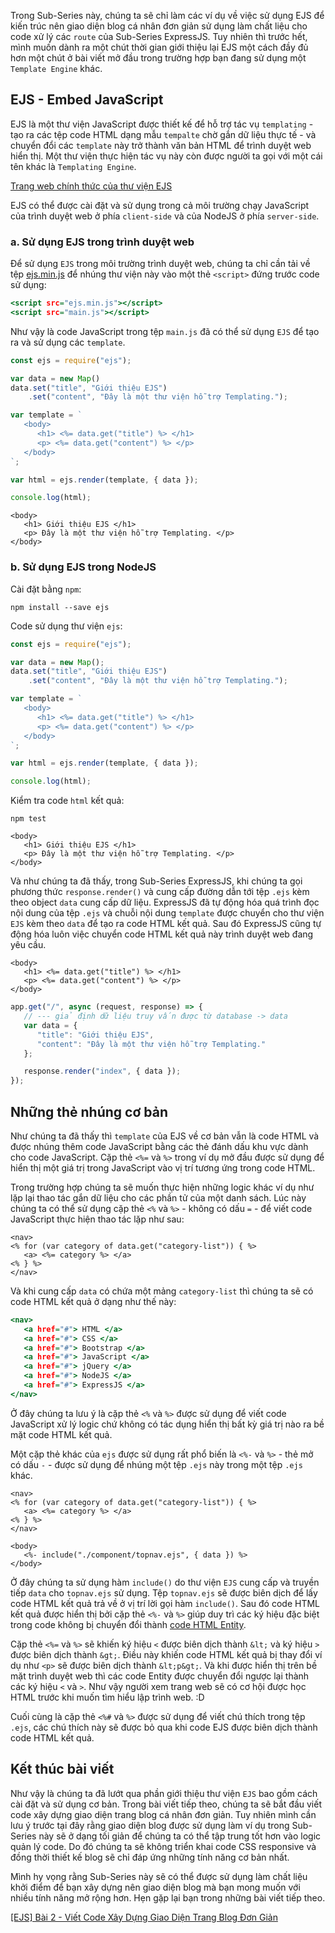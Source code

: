 Trong Sub-Series này, chúng ta sẽ chỉ làm các ví dụ về việc sử dụng EJS để kiến trúc nên giao diện blog cá nhân đơn giản sử dụng làm chất liệu cho code xử lý các `route` của Sub-Series ExpressJS. Tuy nhiên thì trước hết, mình muốn dành ra một chút thời gian giới thiệu lại EJS một cách đầy đủ hơn một chút ở bài viết mở đầu trong trường hợp bạn đang sử dụng một `Template Engine` khác.

## EJS - Embed JavaScript

EJS là một thư viện JavaScript được thiết kế để hỗ trợ tác vụ `templating` - tạo ra các tệp code HTML dạng mẫu `tempalte` chờ gắn dữ liệu thực tế - và chuyển đổi các `template` này trở thành văn bản HTML để trình duyệt web hiển thị. Một thư viện thực hiện tác vụ này còn được người ta gọi với một cái tên khác là `Templating Engine`.

[Trang web chính thức của thư viện EJS](https://ejs.co/)

EJS có thể được cài đặt và sử dụng trong cả môi trường chạy JavaScript của trình duyệt web ở phía `client-side` và của NodeJS ở phía `server-side`.

### a. Sử dụng EJS trong trình duyệt web

Để sử dụng `EJS` trong môi trường trình duyệt web, chúng ta chỉ cần tải về tệp [ejs.min.js](https://github.com/mde/ejs/releases) để nhúng thư viện này vào một thẻ `<script>` đứng trước code sử dụng:

```index.html
<script src="ejs.min.js"></script>
<script src="main.js"></script>
```

Như vậy là code JavaScript trong tệp `main.js` đã có thể sử dụng `EJS` để tạo ra và sử dụng các `template`.

```main.js
const ejs = require("ejs");

var data = new Map()
data.set("title", "Giới thiệu EJS")
    .set("content", "Đây là một thư viện hỗ trợ Templating.");

var template = `
   <body>
      <h1> <%= data.get("title") %> </h1>
      <p> <%= data.get("content") %> </p>
   </body>
`;

var html = ejs.render(template, { data });

console.log(html);
```

```console.io
<body>
   <h1> Giới thiệu EJS </h1>
   <p> Đây là một thư viện hỗ trợ Templating. </p>
</body>
```

### b. Sử dụng EJS trong NodeJS

Cài đặt bằng `npm`:

```CMD-Terminal.io
npm install --save ejs
```

Code sử dụng thư viện `ejs`:

```test.js
const ejs = require("ejs");

var data = new Map();
data.set("title", "Giới thiệu EJS")
    .set("content", "Đây là một thư viện hỗ trợ Templating.");

var template = `
   <body>
      <h1> <%= data.get("title") %> </h1>
      <p> <%= data.get("content") %> </p>
   </body>
`;

var html = ejs.render(template, { data });

console.log(html);
```

Kiểm tra code `html` kết quả:

```CMD-Terminal.io
npm test

<body>
   <h1> Giới thiệu EJS </h1>
   <p> Đây là một thư viện hỗ trợ Templating. </p>
</body>
```

Và như chúng ta đã thấy, trong Sub-Series ExpressJS, khi chúng ta gọi phương thức `response.render()` và cung cấp đường dẫn tới tệp `.ejs` kèm theo object `data` cung cấp dữ liệu. ExpressJS đã tự động hóa quá trình đọc nội dung của tệp `.ejs` và chuỗi nội dung `template` được chuyển cho thư viện `EJS` kèm theo `data` để tạo ra code HTML kết quả. Sau đó ExpressJS cũng tự động hóa luôn việc chuyển code HTML kết quả này trình duyệt web đang yêu cầu.

```view/index.ejs
<body>
   <h1> <%= data.get("title") %> </h1>
   <p> <%= data.get("content") %> </p>
</body>
```

```test.js
app.get("/", async (request, response) => {
   // --- giả định dữ liệu truy vấn được từ database -> data
   var data = {
      "title": "Giới thiệu EJS",
      "content": "Đây là một thư viện hỗ trợ Templating."
   };

   response.render("index", { data });
});
```

## Những thẻ nhúng cơ bản

Như chúng ta đã thấy thì `template` của EJS về cơ bản vẫn là code HTML và được nhúng thêm code JavaScript bằng các thẻ đánh dấu khu vực dành cho code JavaScript. Cặp thẻ `<%=` và `%>` trong ví dụ mở đầu được sử dụng để hiển thị một giá trị trong JavaScript vào vị trí tương ứng trong code HTML.

Trong trường hợp chúng ta sẽ muốn thực hiện những logic khác ví dụ như lặp lại thao tác gắn dữ liệu cho các phần tử của một danh sách. Lúc này chúng ta có thể sử dụng cặp thẻ `<%` và `%>` - không có dấu `=` - để viết code JavaScript thực hiện thao tác lặp như sau:

```view/index.ejs
<nav>
<% for (var category of data.get("category-list")) { %>
   <a> <%= category %> </a>
<% } %>
</nav>
```

Và khi cung cấp `data` có chứa một mảng `category-list` thì chúng ta sẽ có code HTML kết quả ở dạng như thế này:

```index.html
<nav>
   <a href="#"> HTML </a>
   <a href="#"> CSS </a>
   <a href="#"> Bootstrap </a>
   <a href="#"> JavaScript </a>
   <a href="#"> jQuery </a>
   <a href="#"> NodeJS </a>
   <a href="#"> ExpressJS </a>
</nav>
```

Ở đây chúng ta lưu ý là cặp thẻ `<%` và `%>` được sử dụng để viết code JavaScript xử lý logic chứ không có tác dụng hiển thị bất kỳ giá trị nào ra bề mặt code HTML kết quả.

Một cặp thẻ khác của `ejs` được sử dụng rất phổ biến là `<%-` và `%>` - thẻ mở có dấu `-` - được sử dụng để nhúng một tệp `.ejs` này trong một tệp `.ejs` khác.

```view/component/topnav.ejs
<nav>
<% for (var category of data.get("category-list")) { %>
   <a> <%= category %> </a>
<% } %>
</nav>
```

```index.ejs
<body>
   <%- include("./component/topnav.ejs", { data }) %>
</body>
```

Ở đây chúng ta sử dụng hàm `include()` do thư viện `EJS` cung cấp và truyền tiếp `data` cho `topnav.ejs` sử dụng. Tệp `topnav.ejs` sẽ được biên dịch để lấy code HTML kết quả trả về ở vị trí lời gọi hàm `include()`. Sau đó code HTML kết quả được hiển thị bởi cặp thẻ `<%-` và `%>` giúp duy trì các ký hiệu đặc biệt trong code không bị chuyển đổi thành [code HTML Entity](https://www.w3schools.com/html/html_entities.asp).

Cặp thẻ `<%=` và `%>` sẽ khiến ký hiệu `<` được biên dịch thành `&lt;` và ký hiệu `>` được biên dịch thành `&gt;`. Điều này khiến code HTML kết quả bị thay đổi ví dụ như `<p>` sẽ được biên dịch thành `&lt;p&gt;`. Và khi được hiển thị trên bề mặt trình duyệt web thì các code Entity được chuyển đổi ngược lại thành các ký hiệu `<` và `>`. Như vậy người xem trang web sẽ có cơ hội được học HTML trước khi muốn tìm hiểu lập trình web. :D

Cuối cùng là cặp thẻ `<%#` và `%>` được sử dụng để viết chú thích trong tệp `.ejs`, các chú thích này sẽ được bỏ qua khi code EJS được biên dịch thành code HTML kết quả.

## Kết thúc bài viết

Như vậy là chúng ta đã lướt qua phần giới thiệu thư viện `EJS` bao gồm cách cài đặt và sử dụng cơ bản. Trong bài viết tiếp theo, chúng ta sẽ bắt đầu viết code xây dựng giao diện trang blog cá nhân đơn giản. Tuy nhiên mình cần lưu ý trước tại đây rằng giao diện blog được sử dụng làm ví dụ trong Sub-Series này sẽ ở dạng tối giản để chúng ta có thể tập trung tốt hơn vào logic quản lý code. Do đó chúng ta sẽ không triển khai code CSS responsive và đồng thời thiết kế blog sẽ chỉ đáp ứng những tính năng cơ bản nhất.

Mình hy vọng rằng Sub-Series này sẽ có thể được sử dụng làm chất liệu khởi điểm để bạn xây dựng nên giao diện blog mà bạn mong muốn với nhiều tính năng mở rộng hơn. Hẹn gặp lại bạn trong những bài viết tiếp theo.

[[EJS] Bài 2 - Viết Code Xây Dựng Giao Diện Trang Blog Đơn Giản](/article/view/0089/ejs-bài-2---viết-code-xây-dựng-giao-diện-trang-blog-đơn-giản)
